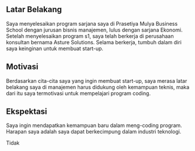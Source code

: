 [//]: # (Ceritakan sedikit tentang latar belakangmu seperti pendidikan terakhir atau pekerjaan sebelumnya)
## Latar Belakang

Saya menyelesaikan program sarjana saya di Prasetiya Mulya Business School dengan jurusan bisnis manajemen, lulus dengan sarjana Ekonomi. Setelah menyelesaikan program s1, saya telah berkerja di perusahaan konsultan bernama Asture Solutions. Selama berkerja, tumbuh dalam diri saya keinginan untuk membuat start-up.

[//]: # (Motivasi apa yang mendorongmu untuk ikut program coding bootcamp di Hacktiv8?)
## Motivasi

Berdasarkan cita-cita saya yang ingin membuat start-up, saya merasa latar belakang saya di manajemen harus didukung oleh kemampuan teknis, maka dari itu saya termotivasi untuk mempelajari program coding.

[//]: # (Beri tahu kami, apa yang ingin kamu dapatkan di Hacktiv8 dan apa yang ingin kamu capai setelah lulus dari sini?)
## Ekspektasi

Saya ingin mendapatkan kemampuan baru dalam meng-coding program. Harapan saya adalah saya dapat berkecimpung dalam industri teknologi.

[//]: # (Apakah ada hal lain yang ingin disampaikan? Bila ada, kamu bebas untuk menuliskannya)

Tidak
